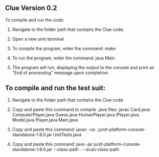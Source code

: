 

## Clue Version 0.2

To compile and run the code:

1) Navigate to the folder path that contains the Clue code.

2) Open a new unix terminal 

3) To compile the program, enter the command: make

4) To run the program, enter the command: java Main 

5) The program will run, displaying the output to the console and print an "End of processing" message upon completion.


## To compile and run the test suit:

1) Navigate to the folder path that contains the Clue code.

2) Copy and paste this command to compile .java files: javac Card.java ComputerPlayer.java Guess.java HumanPlayer.java IPlayer.java Model.java Player.java Main.java

3) Copy and paste this command: javac -cp .:junit-platform-console-standalone-1.6.0.jar UnitTests.java

4) Copy and paste this command: java -jar junit-platform-console-standalone-1.6.0.jar --class-path . --scan-class-path
